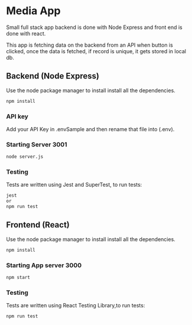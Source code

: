 # Media App

Small full stack app backend is done with Node Express and front end is done with react.

This app is fetching data on the backend from an API when button is clicked, once the data is fetched, if record is unique, it gets stored in local db.

## Backend (Node Express)

Use the node package manager to install  install all the dependencies.

```bash
npm install
```
### API key
Add your API Key in .envSample and then rename that file into (.env).

### Starting Server 3001
```bash
node server.js
```
### Testing
Tests are written using Jest and SuperTest, to run tests:
```bash
jest
or
npm run test
```
## Frontend (React)
Use the node package manager to install  install all the dependencies.

```bash
npm install
```
### Starting App server 3000
```bash
npm start
```
### Testing
Tests are written using React Testing Library,to run tests:
```bash
npm run test
```